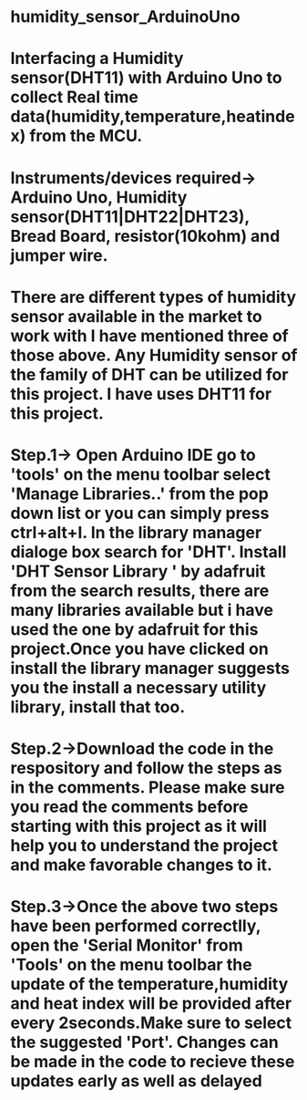 # humidity_sensor_ArduinoUno
# Interfacing a Humidity sensor(DHT11) with Arduino Uno to collect Real time data(humidity,temperature,heatindex) from the MCU.
# Instruments/devices required-> Arduino Uno, Humidity sensor(DHT11|DHT22|DHT23), Bread Board, resistor(10kohm) and jumper wire.
# There are different types of humidity sensor available in the market to work with I have mentioned three of those above. Any Humidity sensor of the family of DHT can be utilized   for this project. I have uses DHT11 for this project.
# Step.1-> Open Arduino IDE go to 'tools' on the menu toolbar select 'Manage Libraries..' from the pop down list or you can simply press ctrl+alt+I. In the library manager dialoge   box search for 'DHT'. Install 'DHT Sensor Library ' by adafruit from the search results, there are many libraries available but i have used the one by adafruit for this   project.Once you have clicked on install the library manager suggests you the install a necessary utility library, install that too. 
# Step.2->Download the code in the respository and follow the steps as in the comments. Please make sure you read the comments before starting with this project as it will help you to understand the project and make favorable changes to it.
# Step.3->Once the above two steps have been performed correctlly, open the 'Serial Monitor' from 'Tools' on the menu toolbar the update of the temperature,humidity and heat index will be provided after every 2seconds.Make sure to select the suggested 'Port'. Changes can be made in the code to recieve these updates early as well as delayed 



